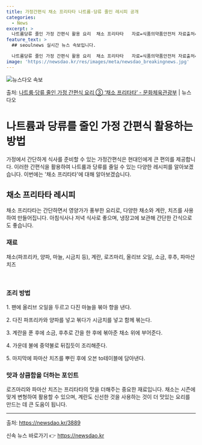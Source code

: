 ```yaml
---
title: 가정간편식 채소 프리타타 나트륨·당류 줄인 레시피 공개
categories:
  - News
excerpt: >
  나트륨당류 줄인 가정 간편식 활용 요리  채소 프리타타   자료=식품의약품안전처 자료출처=정책브리핑 www.…
feature_text: >
  ## seoulnews 실시간 뉴스 속보입니다.

  나트륨당류 줄인 가정 간편식 활용 요리  채소 프리타타   자료=식품의약품안전처 자료출처=정책브리핑 www.…
image: 'https://newsdao.kr/res/images/meta/newsdao_breakingnews.jpg'
---
```


![뉴스다오 속보](https://newsdao.kr/res/images/meta/newsdao_breakingnews.jpg)

<p>출처: <a href="https://newsdao.kr/3889" rel="dofollow">나트륨·당류 줄인 가정 간편식 요리 ③ ‘채소 프리타타’ - 문화체육관광부</a> | 뉴스다오</p>

<h1>나트륨과 당류를 줄인 가정 간편식 활용하는 방법</h1>
<p data-ke-size="size16"></p>
가정에서 간단하게 식사를 준비할 수 있는 가정간편식은 현대인에게 큰 편의를 제공합니다. 이러한 간편식을 활용하여 나트륨과 당류를 줄일 수 있는 다양한 레시피를 알아보겠습니다. 이번에는 '채소 프리타타'에 대해 알아보겠습니다.
<p data-ke-size="size16"></p>
<h2>채소 프리타타 레시피</h2>
<p data-ke-size="size16">채소 프리타타는 간단하면서 영양가가 풍부한 요리로, 다양한 채소와 계란, 치즈를 사용하여 만들어집니다. 아침식사나 저녁 식사로 좋으며, 냉장고에 보관해 간단한 간식으로도 좋습니다.</p>
<p data-ke-size="size16"></p>
<h3>재료</h3>
<p data-ke-size="size16">채소(파프리카, 양파, 마늘, 시금치 등), 계란, 로즈마리, 올리브 오일, 소금, 후추, 파마산 치즈</p>
<p data-ke-size="size16">&nbsp;</p>
<h3>조리 방법</h3>
<p data-ke-size="size16">1. 팬에 올리브 오일을 두르고 다진 마늘을 볶아 향을 낸다.</p>
<p data-ke-size="size16">2. 다진 파프리카와 양파를 넣고 볶다가 시금치를 넣고 함께 볶는다.</p>
<p data-ke-size="size16">3. 계란을 푼 후에 소금, 후추로 간을 한 후에 볶아준 채소 위에 부어준다.</p>
<p data-ke-size="size16">4. 가운데 불에 중약불로 뒤집듯이 조리해준다.</p>
<p data-ke-size="size16">5. 마지막에 파마산 치즈를 뿌린 후에 오븐 to테이블에 담아낸다.</p>
<p data-ke-size="size16"></p>
<h3>맛과 상큼함을 더하는 포인트</h3>
<p data-ke-size="size16">로즈마리와 파마산 치즈는 프리타타의 맛을 더해주는 중요한 재료입니다. 채소는 시즌에 맞게 변형하여 활용할 수 있으며, 계란도 신선한 것을 사용하는 것이 더 맛있는 요리를 만드는 데 큰 도움이 됩니다.</p>
<p data-ke-size="size16"></p>
<hr>
<p data-ke-size="size16"></p>
<p data-ke-size="size16"></p>
출처:
    <a href="https://newsdao.kr/3889">https://newsdao.kr/3889</a> 

신속 뉴스 바로가기 👉 <a href="https://newsdao.kr" rel="dofollow">https://newsdao.kr</a>


